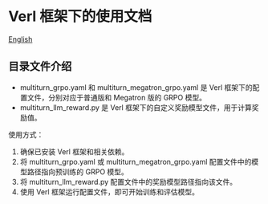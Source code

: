 # Verl 框架下的使用文档

[English](./README.md)

## 目录文件介绍

* multiturn_grpo.yaml 和 multiturn_megatron_grpo.yaml 是 Verl 框架下的配置文件，分别对应于普通版和 Megatron 版的 GRPO 模型。
* multiturn_llm_reward.py 是 Verl 框架下的自定义奖励模型文件，用于计算奖励值。

使用方式：
1. 确保已安装 Verl 框架和相关依赖。
2. 将 multiturn_grpo.yaml 或 multiturn_megatron_grpo.yaml 配置文件中的模型路径指向预训练的 GRPO 模型。
3. 将 multiturn_llm_reward.py 配置文件中的奖励模型路径指向该文件。
4. 使用 Verl 框架运行配置文件，即可开始训练和评估模型。
